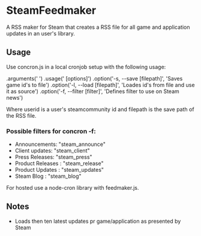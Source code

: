 # SteamFeedmaker
A RSS maker for Steam that creates a RSS file for all game and application updates in an user's library.

## Usage

Use concron.js in a local cronjob setup with the following usage:

.arguments('<userid> <filepath>')
  .usage('<userid> <filepath> [options]')
  .option('-s, --save [filepath]', 'Saves game id\'s to file')
  .option('-l, --load [filepath]', 'Loades id\'s from file and use it as source')
  .option('-f, --filter [filter]', 'Defines filter to use on Steam news')  

Where userid is a user's steamcommunity id and filepath is the save path of the RSS file.

### Possible filters for concron -f:
* Announcements: "steam_announce" 
* Client updates: "steam_client"
* Press Releases: "steam_press"
* Product Releases : "steam_release"
* Product Updates : "steam_updates"
* Steam Blog : "steam_blog"

For hosted use a node-cron library with feedmaker.js.

## Notes
* Loads then ten latest updates pr game/application as presented by Steam


